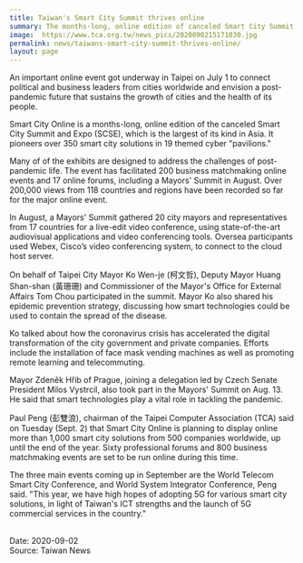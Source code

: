 ```yaml
---
title: Taiwan's Smart City Summit thrives online
summary: The months-long, online edition of canceled Smart City Summit and Expo showcases over 350 smart city solutions
image:  https://www.tca.org.tw/news_pics/2020090215171030.jpg
permalink: news/taiwans-smart-city-summit-thrives-online/
layout: page
---
```

An important online event got underway in Taipei on July 1 to connect political and business leaders from cities worldwide and envision a post-pandemic future that sustains the growth of cities and the health of its people.

Smart City Online is a months-long, online edition of the canceled Smart City Summit and Expo (SCSE), which is the largest of its kind in Asia. It pioneers over 350 smart city solutions in 19 themed cyber "pavilions."

Many of of the exhibits are designed to address the challenges of post-pandemic life. The event has facilitated 200 business matchmaking online events and 17 online forums, including a Mayors' Summit in August. Over 200,000 views from 118 countries and regions have been recorded so far for the major online event.

In August, a Mayors' Summit gathered 20 city mayors and representatives from 17 countries for a live-edit video conference, using state-of-the-art audiovisual applications and video conferencing tools. Oversea participants used Webex, Cisco’s video conferencing system, to connect to the cloud host server.

On behalf of Taipei City Mayor Ko Wen-je (柯文哲), Deputy Mayor Huang Shan-shan (黃珊珊) and Commissioner of the Mayor's Office for External Affairs Tom Chou participated in the summit. Mayor Ko also shared his epidemic prevention strategy, discussing how smart technologies could be used to contain the spread of the disease.


Ko talked about how the coronavirus crisis has accelerated the digital transformation of the city government and private companies. Efforts include the installation of face mask vending machines as well as promoting remote learning and telecommuting.

Mayor Zdeněk Hřib of Prague, joining a delegation led by Czech Senate President Milos Vystrcil, also took part in the Mayors' Summit on Aug. 13. He said that smart technologies play a vital role in tackling the pandemic.

Paul Peng (彭雙浪), chairman of the Taipei Computer Association (TCA) said on Tuesday (Sept. 2) that Smart City Online is planning to display online more than 1,000 smart city solutions from 500 companies worldwide, up until the end of the year. Sixty professional forums and 800 business matchmaking events are set to be run online during this time.

The three main events coming up in September are the World Telecom Smart City Conference, and World System Integrator Conference, Peng said. "This year, we have high hopes of adopting 5G for various smart city solutions, in light of Taiwan's ICT strengths and the launch of 5G commercial services in the country."

<br/>
Date: 2020-09-02
<br/>
Source: Taiwan News
